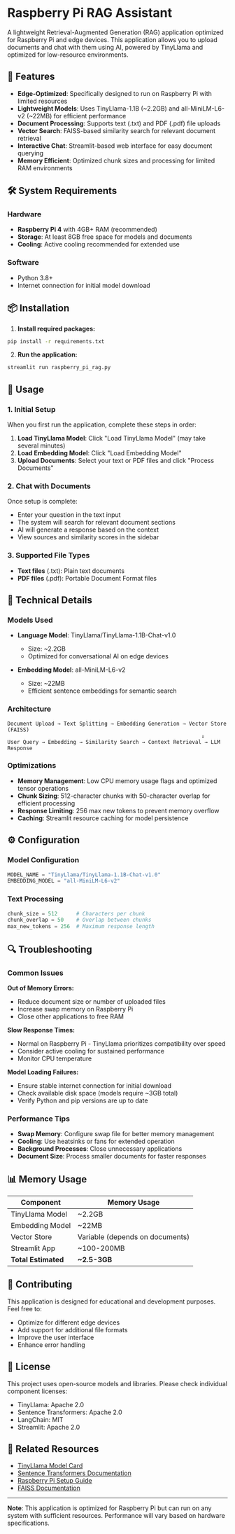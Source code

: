 
# Raspberry Pi RAG Assistant

A lightweight Retrieval-Augmented Generation (RAG) application optimized for Raspberry Pi and edge devices. This application allows you to upload documents and chat with them using AI, powered by TinyLlama and optimized for low-resource environments.

## 🚀 Features

- **Edge-Optimized**: Specifically designed to run on Raspberry Pi with limited resources
- **Lightweight Models**: Uses TinyLlama-1.1B (~2.2GB) and all-MiniLM-L6-v2 (~22MB) for efficient performance
- **Document Processing**: Supports text (.txt) and PDF (.pdf) file uploads
- **Vector Search**: FAISS-based similarity search for relevant document retrieval
- **Interactive Chat**: Streamlit-based web interface for easy document querying
- **Memory Efficient**: Optimized chunk sizes and processing for limited RAM environments

## 🛠️ System Requirements

### Hardware
- **Raspberry Pi 4** with 4GB+ RAM (recommended)
- **Storage**: At least 8GB free space for models and documents
- **Cooling**: Active cooling recommended for extended use

### Software
- Python 3.8+
- Internet connection for initial model download

## 📦 Installation

1. **Install required packages:**
```bash
pip install -r requirements.txt
```

2. **Run the application:**
```bash
streamlit run raspberry_pi_rag.py
```

## 🚀 Usage

### 1. Initial Setup

When you first run the application, complete these steps in order:

1. **Load TinyLlama Model**: Click "Load TinyLlama Model" (may take several minutes)
2. **Load Embedding Model**: Click "Load Embedding Model" 
3. **Upload Documents**: Select your text or PDF files and click "Process Documents"

### 2. Chat with Documents

Once setup is complete:
- Enter your question in the text input
- The system will search for relevant document sections
- AI will generate a response based on the context
- View sources and similarity scores in the sidebar

### 3. Supported File Types

- **Text files** (.txt): Plain text documents
- **PDF files** (.pdf): Portable Document Format files

## 🔧 Technical Details

### Models Used

- **Language Model**: TinyLlama/TinyLlama-1.1B-Chat-v1.0
  - Size: ~2.2GB
  - Optimized for conversational AI on edge devices
  
- **Embedding Model**: all-MiniLM-L6-v2
  - Size: ~22MB
  - Efficient sentence embeddings for semantic search

### Architecture

```
Document Upload → Text Splitting → Embedding Generation → Vector Store (FAISS)
                                                              ↓
User Query → Embedding → Similarity Search → Context Retrieval → LLM Response
```

### Optimizations

- **Memory Management**: Low CPU memory usage flags and optimized tensor operations
- **Chunk Sizing**: 512-character chunks with 50-character overlap for efficient processing
- **Response Limiting**: 256 max new tokens to prevent memory overflow
- **Caching**: Streamlit resource caching for model persistence

## ⚙️ Configuration

### Model Configuration
```python
MODEL_NAME = "TinyLlama/TinyLlama-1.1B-Chat-v1.0"
EMBEDDING_MODEL = "all-MiniLM-L6-v2"
```

### Text Processing
```python
chunk_size = 512      # Characters per chunk
chunk_overlap = 50    # Overlap between chunks
max_new_tokens = 256  # Maximum response length
```

## 🔍 Troubleshooting

### Common Issues

**Out of Memory Errors:**
- Reduce document size or number of uploaded files
- Increase swap memory on Raspberry Pi
- Close other applications to free RAM

**Slow Response Times:**
- Normal on Raspberry Pi - TinyLlama prioritizes compatibility over speed
- Consider active cooling for sustained performance
- Monitor CPU temperature

**Model Loading Failures:**
- Ensure stable internet connection for initial download
- Check available disk space (models require ~3GB total)
- Verify Python and pip versions are up to date

### Performance Tips

- **Swap Memory**: Configure swap file for better memory management
- **Cooling**: Use heatsinks or fans for extended operation
- **Background Processes**: Close unnecessary applications
- **Document Size**: Process smaller documents for faster responses

## 📊 Memory Usage

| Component | Memory Usage |
|-----------|--------------|
| TinyLlama Model | ~2.2GB |
| Embedding Model | ~22MB |
| Vector Store | Variable (depends on documents) |
| Streamlit App | ~100-200MB |
| **Total Estimated** | **~2.5-3GB** |

## 🤝 Contributing

This application is designed for educational and development purposes. Feel free to:
- Optimize for different edge devices
- Add support for additional file formats
- Improve the user interface
- Enhance error handling

## 📄 License

This project uses open-source models and libraries. Please check individual component licenses:
- TinyLlama: Apache 2.0
- Sentence Transformers: Apache 2.0
- LangChain: MIT
- Streamlit: Apache 2.0

## 🔗 Related Resources

- [TinyLlama Model Card](https://huggingface.co/TinyLlama/TinyLlama-1.1B-Chat-v1.0)
- [Sentence Transformers Documentation](https://www.sbert.net/)
- [Raspberry Pi Setup Guide](https://www.raspberrypi.org/documentation/)
- [FAISS Documentation](https://faiss.ai/)

---

**Note**: This application is optimized for Raspberry Pi but can run on any system with sufficient resources. Performance will vary based on hardware specifications.
